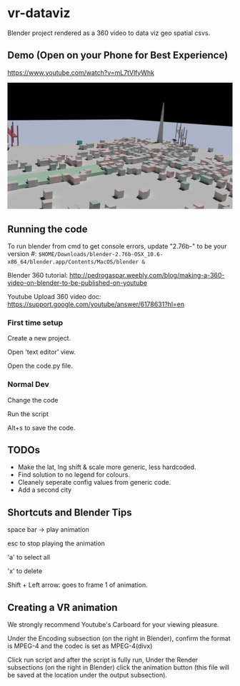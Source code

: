 # vr-dataviz
Blender project rendered as a 360 video to data viz  geo spatial csvs.

## Demo (Open on your Phone for Best Experience)
https://www.youtube.com/watch?v=mL7tVlfyWhk

![Alt text](sample.png?raw=true "Sample Render")

## Running the code

To run blender from cmd to get console errors, update "2.76b-" to be your version #:
```$HOME/Downloads/blender-2.76b-OSX_10.6-x86_64/blender.app/Contents/MacOS/blender &```


Blender 360 tutorial:
http://pedrogaspar.weebly.com/blog/making-a-360-video-on-blender-to-be-published-on-youtube

Youtube Upload 360 video doc:
https://support.google.com/youtube/answer/6178631?hl=en


### First time setup

Create a new project.

Open 'text editor' view.

Open the code.py file.




### Normal Dev
Change the code

Run the script

Alt+s to save the code.


## TODOs
- Make the lat, lng shift & scale more generic, less hardcoded.
- Find solution to no legend for colours.
- Cleanely seperate config values from generic code.
- Add a second city



## Shortcuts and Blender Tips

space bar -> play animation

esc to stop playing the animation

'a' to select all

'x' to delete

Shift + Left arrow: goes to frame 1 of animation.

## Creating a VR animation
We strongly recommend Youtube's Carboard for your viewing pleasure. 

Under the Encoding subsection (on the right in Blender), confirm the format is MPEG-4 and the codec is set as MPEG-4(divx)

Click run script and after the script is fully run, Under the Render subsections (on the right in Blender) click the animation button (this file will be saved at the location under the output subsection). 

